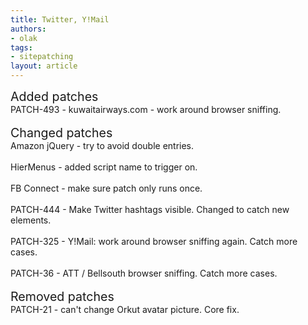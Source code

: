 ```yaml
---
title: Twitter, Y!Mail
authors:
- olak
tags:
- sitepatching
layout: article
---
```

<span style="font-size: 140%">Added patches</span><br/>PATCH-493 - kuwaitairways.com - work around browser sniffing.<br/> <br/><span style="font-size: 140%">Changed patches</span><br/>Amazon jQuery - try to avoid double entries.<br/><br/>HierMenus - added script name to trigger on.<br/><br/>FB Connect - make sure patch only runs once.<br/><br/>PATCH-444 - Make Twitter hashtags visible. Changed to catch new elements.<br/><br/>PATCH-325 - Y!Mail: work around browser sniffing again. Catch more cases.<br/><br/>PATCH-36 - ATT / Bellsouth browser sniffing. Catch more cases.<br/> <br/><span style="font-size: 140%">Removed patches</span><br/>PATCH-21 - can&#39;t change Orkut avatar picture. Core fix.
